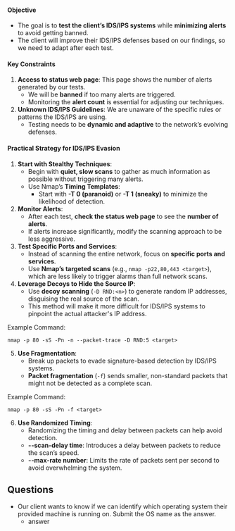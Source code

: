 #### **Objective**
- The goal is to **test the client’s IDS/IPS systems** while **minimizing alerts** to avoid getting banned.
- The client will improve their IDS/IPS defenses based on our findings, so we need to adapt after each test.

#### **Key Constraints**
1. **Access to status web page**: This page shows the number of alerts generated by our tests.
    - We will be **banned** if too many alerts are triggered.
    - Monitoring the **alert count** is essential for adjusting our techniques.
2. **Unknown IDS/IPS Guidelines**: We are unaware of the specific rules or patterns the IDS/IPS are using.
    - Testing needs to be **dynamic and adaptive** to the network’s evolving defenses.

#### **Practical Strategy for IDS/IPS Evasion**
1. **Start with Stealthy Techniques**:
    - Begin with **quiet, slow scans** to gather as much information as possible without triggering many alerts.
    - Use Nmap’s **Timing Templates**:
        - Start with **-T 0 (paranoid)** or **-T 1 (sneaky)** to minimize the likelihood of detection.
2. **Monitor Alerts**:
    - After each test, **check the status web page** to see the **number of alerts**.
    - If alerts increase significantly, modify the scanning approach to be less aggressive.
3. **Test Specific Ports and Services**:
    - Instead of scanning the entire network, focus on **specific ports and services**.
    - Use **Nmap’s targeted scans** (e.g., `nmap -p22,80,443 <target>`), which are less likely to trigger alarms than full network scans.
4. **Leverage Decoys to Hide the Source IP**:
    - Use **decoy scanning** (`-D RND:<n>`) to generate random IP addresses, disguising the real source of the scan.
    - This method will make it more difficult for IDS/IPS systems to pinpoint the actual attacker's IP address.

Example Command:
```
nmap -p 80 -sS -Pn -n --packet-trace -D RND:5 <target>
```

5. **Use Fragmentation**:
	- Break up packets to evade signature-based detection by IDS/IPS systems.
	- **Packet fragmentation** (`-f`) sends smaller, non-standard packets that might not be detected as a complete scan.

Example Command:
```
nmap -p 80 -sS -Pn -f <target>
```

6. **Use Randomized Timing**:
	- Randomizing the timing and delay between packets can help avoid detection.
	- **--scan-delay time**: Introduces a delay between packets to reduce the scan’s speed.
	- **--max-rate number**: Limits the rate of packets sent per second to avoid overwhelming the system.

## Questions
- Our client wants to know if we can identify which operating system their provided machine is running on. Submit the OS name as the answer.
	- answer